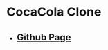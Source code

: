 <!--
 * @Author: Jinqi Li
 * @Date: 2020-06-21 22:29:22
 * @LastEditors: Jinqi Li
 * @LastEditTime: 2022-01-20 01:43:05
 * @FilePath: /cocacola-7/README.md
-->
# CocaCola Clone
* ## [Github Page](https://jinqili0310.github.io/cocacola-7/)
